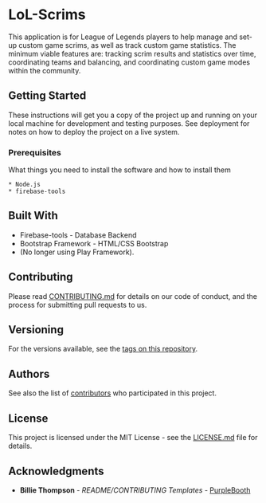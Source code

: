 # LoL-Scrims

This application is for League of Legends players to help manage and set-up custom game scrims, as well as track custom game statistics. The minimum viable features are: tracking scrim results and statistics over time, coordinating teams and balancing, and coordinating custom game modes within the community. 

## Getting Started

These instructions will get you a copy of the project up and running on your local machine for development and testing purposes. See deployment for notes on how to deploy the project on a live system.

### Prerequisites

What things you need to install the software and how to install them

```
* Node.js
* firebase-tools
```

## Built With

* Firebase-tools - Database Backend
* Bootstrap Framework - HTML/CSS Bootstrap
* (No longer using Play Framework).


## Contributing

Please read [CONTRIBUTING.md](CONTRIBUTING.md) for details on our code of conduct, and the process for submitting pull requests to us.

## Versioning

For the versions available, see the [tags on this repository](https://github.com/kanglaive/LoL-Scrims/tags). 

## Authors

See also the list of [contributors](https://github.com/your/project/contributors) who participated in this project.

## License

This project is licensed under the MIT License - see the [LICENSE.md](LICENSE.md) file for details.

## Acknowledgments

* **Billie Thompson** - *README/CONTRIBUTING Templates* - [PurpleBooth](https://github.com/PurpleBooth)
